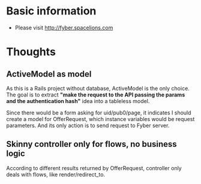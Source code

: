 # Basic information
* Please visit http://fyber.spacelions.com

# Thoughts
## ActiveModel as model
As this is a Rails project without database, ActiveModel is the only choice.
The goal is to extract __"make the request to the API passing the params and the authentication hash"__ idea into a tableless model.

Since there would be a form asking for uid/pub0/page, it indicates I should create a model for OfferRequest, which instance variables would be request parameters. And its only action is to send request to Fyber server.

## Skinny controller only for flows, no business logic
According to different results returned by OfferRequest, controller only deals with flows, like render/redirect_to.
